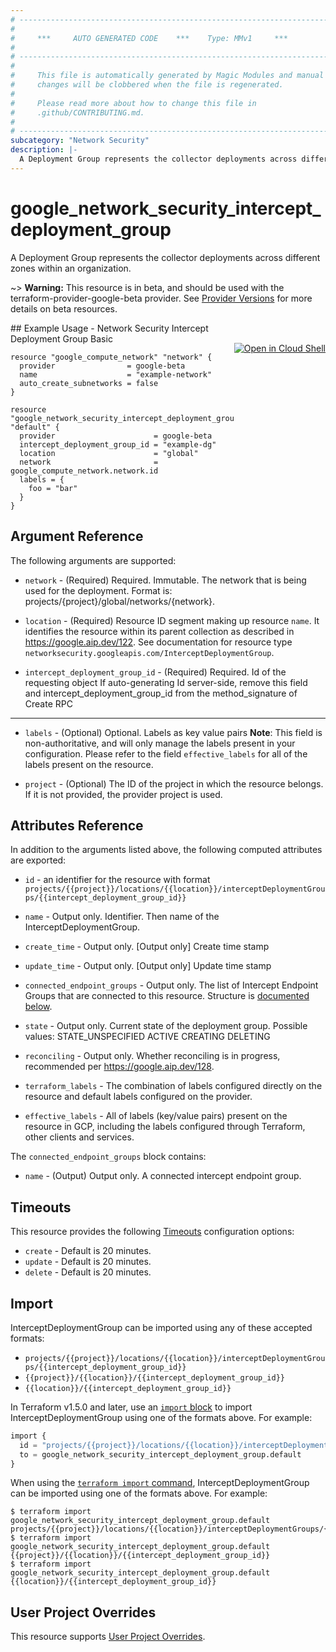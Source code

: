 ```yaml
---
# ----------------------------------------------------------------------------
#
#     ***     AUTO GENERATED CODE    ***    Type: MMv1     ***
#
# ----------------------------------------------------------------------------
#
#     This file is automatically generated by Magic Modules and manual
#     changes will be clobbered when the file is regenerated.
#
#     Please read more about how to change this file in
#     .github/CONTRIBUTING.md.
#
# ----------------------------------------------------------------------------
subcategory: "Network Security"
description: |-
  A Deployment Group represents the collector deployments across different zones within an organization.
---
```


# google_network_security_intercept_deployment_group

A Deployment Group represents the collector deployments across different zones within an organization.

~> **Warning:** This resource is in beta, and should be used with the terraform-provider-google-beta provider.
See [Provider Versions](https://terraform.io/docs/providers/google/guides/provider_versions.html) for more details on beta resources.


<div class = "oics-button" style="float: right; margin: 0 0 -15px">
  <a href="https://console.cloud.google.com/cloudshell/open?cloudshell_git_repo=https%3A%2F%2Fgithub.com%2Fterraform-google-modules%2Fdocs-examples.git&cloudshell_image=gcr.io%2Fcloudshell-images%2Fcloudshell%3Alatest&cloudshell_print=.%2Fmotd&cloudshell_tutorial=.%2Ftutorial.md&cloudshell_working_dir=network_security_intercept_deployment_group_basic&open_in_editor=main.tf" target="_blank">
    <img alt="Open in Cloud Shell" src="//gstatic.com/cloudssh/images/open-btn.svg" style="max-height: 44px; margin: 32px auto; max-width: 100%;">
  </a>
</div>
## Example Usage - Network Security Intercept Deployment Group Basic


```hcl
resource "google_compute_network" "network" {
  provider                = google-beta
  name                    = "example-network"
  auto_create_subnetworks = false
}

resource "google_network_security_intercept_deployment_group" "default" {
  provider                      = google-beta
  intercept_deployment_group_id = "example-dg"
  location                      = "global"
  network                       = google_compute_network.network.id
  labels = {
    foo = "bar"
  }
}
```

## Argument Reference

The following arguments are supported:


* `network` -
  (Required)
  Required. Immutable. The network that is being used for the deployment. Format is:
  projects/{project}/global/networks/{network}.

* `location` -
  (Required)
  Resource ID segment making up resource `name`. It identifies the resource within its parent collection as described in https://google.aip.dev/122. See documentation for resource type `networksecurity.googleapis.com/InterceptDeploymentGroup`.

* `intercept_deployment_group_id` -
  (Required)
  Required. Id of the requesting object
  If auto-generating Id server-side, remove this field and
  intercept_deployment_group_id from the method_signature of Create RPC


- - -


* `labels` -
  (Optional)
  Optional. Labels as key value pairs 
  **Note**: This field is non-authoritative, and will only manage the labels present in your configuration.
  Please refer to the field `effective_labels` for all of the labels present on the resource.

* `project` - (Optional) The ID of the project in which the resource belongs.
    If it is not provided, the provider project is used.


## Attributes Reference

In addition to the arguments listed above, the following computed attributes are exported:

* `id` - an identifier for the resource with format `projects/{{project}}/locations/{{location}}/interceptDeploymentGroups/{{intercept_deployment_group_id}}`

* `name` -
  Output only. Identifier. Then name of the InterceptDeploymentGroup.

* `create_time` -
  Output only. [Output only] Create time stamp

* `update_time` -
  Output only. [Output only] Update time stamp

* `connected_endpoint_groups` -
  Output only. The list of Intercept Endpoint Groups that are connected to this resource.
  Structure is [documented below](#nested_connected_endpoint_groups).

* `state` -
  Output only. Current state of the deployment group. 
   Possible values:
   STATE_UNSPECIFIED
  ACTIVE
  CREATING
  DELETING

* `reconciling` -
  Output only. Whether reconciling is in progress, recommended per
  https://google.aip.dev/128.

* `terraform_labels` -
  The combination of labels configured directly on the resource
   and default labels configured on the provider.

* `effective_labels` -
  All of labels (key/value pairs) present on the resource in GCP, including the labels configured through Terraform, other clients and services.


<a name="nested_connected_endpoint_groups"></a>The `connected_endpoint_groups` block contains:

* `name` -
  (Output)
  Output only. A connected intercept endpoint group.

## Timeouts

This resource provides the following
[Timeouts](https://developer.hashicorp.com/terraform/plugin/sdkv2/resources/retries-and-customizable-timeouts) configuration options:

- `create` - Default is 20 minutes.
- `update` - Default is 20 minutes.
- `delete` - Default is 20 minutes.

## Import


InterceptDeploymentGroup can be imported using any of these accepted formats:

* `projects/{{project}}/locations/{{location}}/interceptDeploymentGroups/{{intercept_deployment_group_id}}`
* `{{project}}/{{location}}/{{intercept_deployment_group_id}}`
* `{{location}}/{{intercept_deployment_group_id}}`


In Terraform v1.5.0 and later, use an [`import` block](https://developer.hashicorp.com/terraform/language/import) to import InterceptDeploymentGroup using one of the formats above. For example:

```tf
import {
  id = "projects/{{project}}/locations/{{location}}/interceptDeploymentGroups/{{intercept_deployment_group_id}}"
  to = google_network_security_intercept_deployment_group.default
}
```

When using the [`terraform import` command](https://developer.hashicorp.com/terraform/cli/commands/import), InterceptDeploymentGroup can be imported using one of the formats above. For example:

```
$ terraform import google_network_security_intercept_deployment_group.default projects/{{project}}/locations/{{location}}/interceptDeploymentGroups/{{intercept_deployment_group_id}}
$ terraform import google_network_security_intercept_deployment_group.default {{project}}/{{location}}/{{intercept_deployment_group_id}}
$ terraform import google_network_security_intercept_deployment_group.default {{location}}/{{intercept_deployment_group_id}}
```

## User Project Overrides

This resource supports [User Project Overrides](https://registry.terraform.io/providers/hashicorp/google/latest/docs/guides/provider_reference#user_project_override).
